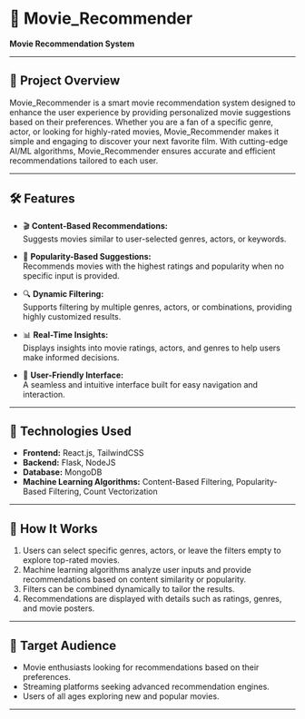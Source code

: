 # 🎥 **Movie_Recommender**
**Movie Recommendation System**

---

## 🎯 **Project Overview**

Movie_Recommender is a smart movie recommendation system designed to enhance the user experience by providing personalized movie suggestions based on their preferences. Whether you are a fan of a specific genre, actor, or looking for highly-rated movies, Movie_Recommender makes it simple and engaging to discover your next favorite film. With cutting-edge AI/ML algorithms, Movie_Recommender ensures accurate and efficient recommendations tailored to each user.

---

## 🛠️ **Features**

- 🎬 **Content-Based Recommendations:**  
  Suggests movies similar to user-selected genres, actors, or keywords.

- 🌟 **Popularity-Based Suggestions:**  
  Recommends movies with the highest ratings and popularity when no specific input is provided.

- 🔍 **Dynamic Filtering:**  
  Supports filtering by multiple genres, actors, or combinations, providing highly customized results.

- 📊 **Real-Time Insights:**  
  Displays insights into movie ratings, actors, and genres to help users make informed decisions.

- 🛒 **User-Friendly Interface:**  
  A seamless and intuitive interface built for easy navigation and interaction.

---

## 🚀 **Technologies Used**

- **Frontend:** React.js, TailwindCSS  
- **Backend:** Flask, NodeJS
- **Database:** MongoDB  
- **Machine Learning Algorithms:** Content-Based Filtering, Popularity-Based Filtering, Count Vectorization    

---

## 🎯 **How It Works**

1. Users can select specific genres, actors, or leave the filters empty to explore top-rated movies.
2. Machine learning algorithms analyze user inputs and provide recommendations based on content similarity or popularity.
3. Filters can be combined dynamically to tailor the results.
4. Recommendations are displayed with details such as ratings, genres, and movie posters.

---

## 🎯 **Target Audience**

- Movie enthusiasts looking for recommendations based on their preferences.
- Streaming platforms seeking advanced recommendation engines.
- Users of all ages exploring new and popular movies.

---
